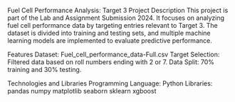 Fuel Cell Performance Analysis: Target 3
Project Description
This project is part of the Lab and Assignment Submission 2024. 
It focuses on analyzing fuel cell performance data by targeting entries relevant to Target 3. 
The dataset is divided into training and testing sets, and multiple machine learning models are implemented to evaluate predictive performance.

Features
Dataset: Fuel_cell_performance_data-Full.csv
Target Selection: Filtered data based on roll numbers ending with 2 or 7.
Data Split: 70% training and 30% testing.

Technologies and Libraries
Programming Language: Python
Libraries:
pandas
numpy
matplotlib
seaborn
sklearn
xgboost
